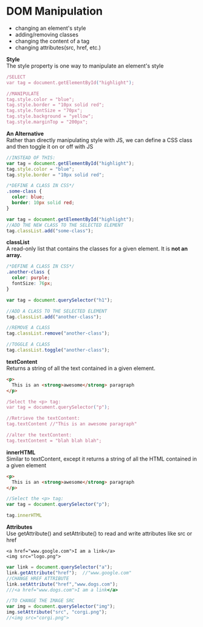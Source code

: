 # DOM Manipulation

* changing an element's style
* adding/removing classes
* changing the content of a tag
* changing attributes(src, href, etc.)

**Style**  
The style property is one way to manipulate an element's style

```javascript
/SELECT
var tag = document.getElementById("highlight");

//MANIPULATE
tag.style.color = "blue";
tag.style.border = "10px solid red";
tag.style.fontSize = "70px";
tag.style.background = "yellow";
tag.style.marginTop = "200px";
```

**An Alternative**  
Rather than directly manipulating style with JS, we can define a CSS class and then toggle it on or off with JS

```javascript
//INSTEAD OF THIS:
var tag = document.getElementById("highlight");
tag.style.color = "blue";
tag.style.border = "10px solid red";
```

```css
/*DEFINE A CLASS IN CSS*/
.some-class {
  color: blue;
  border: 10px solid red;
}
```

```javascript
var tag = document.getElementById("highlight");
//ADD THE NEW CLASS TO THE SELECTED ELEMENT
tag.classList.add("some-class");
```

**classList**  
A read-only list that contains the classes for a given element.  It is **not an array.**

```css
/*DEFINE A CLASS IN CSS*/
.another-class {
  color: purple;
  fontSize: 76px;
}
```

```javascript
var tag = document.querySelector("h1");

//ADD A CLASS TO THE SELECTED ELEMENT
tag.classList.add("another-class");

//REMOVE A CLASS
tag.classList.remove("another-class");

//TOGGLE A CLASS
tag.classList.toggle("another-class");
```

**textContent**  
Returns a string of all the text contained in a given element.

```html
<p>
  This is an <strong>awesome</strong> paragraph 
</p>
```

```javascript
/Select the <p> tag:
var tag = document.querySelector("p");

//Retrieve the textContent:
tag.textContent //"This is an awesome paragraph"

//alter the textContent:
tag.textContent = "blah blah blah";
```

**innerHTML**  
Similar to textContent, except it returns a string of all the HTML contained in a given element

```html
<p>
  This is an <strong>awesome</strong> paragraph 
</p>
```

```javascript
//Select the <p> tag:
var tag = document.querySelector("p");

tag.innerHTML
```

**Attributes**  
Use getAttribute() and setAttribute() to read and write attributes like src or href

```thml
<a href="www.google.com">I am a link</a>
<img src="logo.png">
```

```javascript
var link = document.querySelector("a");
link.getAttribute("href");  //"www.google.com"
//CHANGE HREF ATTRIBUTE
link.setAttribute("href","www.dogs.com"); 
///<a href="www.dogs.com">I am a link</a>

//TO CHANGE THE IMAGE SRC
var img = document.querySelector("img");
img.setAttribute("src", "corgi.png");
//<img src="corgi.png">
```